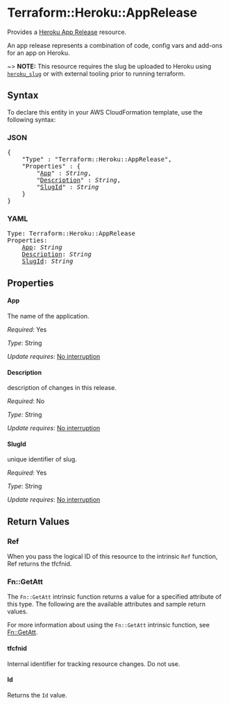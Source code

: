# Terraform::Heroku::AppRelease

Provides a [Heroku App Release](https://devcenter.heroku.com/articles/platform-api-reference#release)
resource.

An app release represents a combination of code, config vars and add-ons for an app on Heroku.

~> **NOTE:** This resource requires the slug be uploaded to Heroku using [`heroku_slug`](slug.html) or with external tooling prior to running terraform.

## Syntax

To declare this entity in your AWS CloudFormation template, use the following syntax:

### JSON

<pre>
{
    "Type" : "Terraform::Heroku::AppRelease",
    "Properties" : {
        "<a href="#app" title="App">App</a>" : <i>String</i>,
        "<a href="#description" title="Description">Description</a>" : <i>String</i>,
        "<a href="#slugid" title="SlugId">SlugId</a>" : <i>String</i>
    }
}
</pre>

### YAML

<pre>
Type: Terraform::Heroku::AppRelease
Properties:
    <a href="#app" title="App">App</a>: <i>String</i>
    <a href="#description" title="Description">Description</a>: <i>String</i>
    <a href="#slugid" title="SlugId">SlugId</a>: <i>String</i>
</pre>

## Properties

#### App

The name of the application.

_Required_: Yes

_Type_: String

_Update requires_: [No interruption](https://docs.aws.amazon.com/AWSCloudFormation/latest/UserGuide/using-cfn-updating-stacks-update-behaviors.html#update-no-interrupt)

#### Description

description of changes in this release.

_Required_: No

_Type_: String

_Update requires_: [No interruption](https://docs.aws.amazon.com/AWSCloudFormation/latest/UserGuide/using-cfn-updating-stacks-update-behaviors.html#update-no-interrupt)

#### SlugId

unique identifier of slug.

_Required_: Yes

_Type_: String

_Update requires_: [No interruption](https://docs.aws.amazon.com/AWSCloudFormation/latest/UserGuide/using-cfn-updating-stacks-update-behaviors.html#update-no-interrupt)

## Return Values

### Ref

When you pass the logical ID of this resource to the intrinsic `Ref` function, Ref returns the tfcfnid.

### Fn::GetAtt

The `Fn::GetAtt` intrinsic function returns a value for a specified attribute of this type. The following are the available attributes and sample return values.

For more information about using the `Fn::GetAtt` intrinsic function, see [Fn::GetAtt](https://docs.aws.amazon.com/AWSCloudFormation/latest/UserGuide/intrinsic-function-reference-getatt.html).

#### tfcfnid

Internal identifier for tracking resource changes. Do not use.

#### Id

Returns the <code>Id</code> value.

